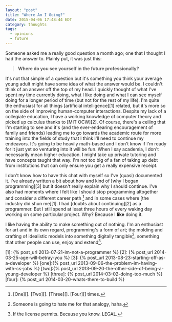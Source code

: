 ```yaml
---
layout: "post"
title: "Where Am I Going?"
date: 2015-04-06 17:48:44 EDT
category: thoughts
tags:
  - opinions
  - future
---
```


Someone asked me a really good question a month ago; one that I thought I had
the answer to. Plainly put, it was just this:

> **Where do you see yourself in the future professionally?**

It's not that simple of a question but it's something you think your average
young adult might have some idea of what the answer would be. I couldn't think
of an answer off the top of my head. I quickly thought of what I've spent my time
currently doing, what I like doing and what I can see myself doing for a longer
period of time (but not for the rest of my life). I'm quite the enthusiast for
all things [artificial intelligence][1] related, but it's more so on the side of
improving human-computer interactions. Despite my lack of a collegiate education, I
have a working knowledge of computer theory and picked up calculus thanks to
[MIT OCW][2]. Of course, there's a ceiling that I'm starting to see and it's (and
the ever-endearing encouragement of family and friends) leading me to go towards
the academic route for more training into the fields of study that I think I'll
need to continue my endeavors. It's going to be heavily math-based and I don't
know if I'm ready for it just yet so venturing into it will be fun. When I say
academia, I don't necessarily mean higher education. I might take up private
tutoring and have concepts taught that way. I'm not too big of a fan of taking
up debt from institutions that can only ensure you get a really expensive
receipt.

I don't know how to have this chat with myself so I've (quasi) documented it.
I've already written a bit about how and kind of [why I began programming][3]
but it doesn't really explain why I should continue. I've also had moments
where I felt like I should stop programming altogether and consider a different
career path [^1] and in some cases where [the industry did shun me][1]. I had
[doubts about continuing][2] as a programmer. But I still spend at least three
hours of every waking day working on some particular project. Why?
Because I **like** doing it.

I like having the ability to make something out of nothing. I'm an enthusiast
for art and in its own regard, programming's a form of art; the molding and
crafting of idealistic models into something digitally tangible[^2], something
that other people can use, enjoy and extend[^3].

[1]: {% post_url 2013-07-21-im-not-a-programmer %}
[2]: {% post_url 2014-03-25-age-will-betray-you %}
[3]: {% post_url 2013-08-23-starting-off-as-a-developer %}
[one]:{% post_url 2013-09-06-the-problem-im-having-with-cs-jobs %}
[two]:{% post_url 2013-09-20-the-other-side-of-being-a-young-developer %}
[three]: {% post_url 2014-03-02-doing-too-much %}
[four]: {% post_url 2014-03-20-whats-there-to-build %}
[^1]: [One][]. [Two][]. [Three][]. [Four][] times.
[^2]: Someone is going to hate me for that analogy, haha.
[^3]: If the license permits. Because you know. LEGAL.
